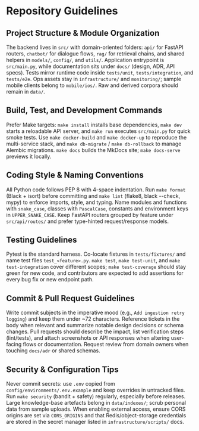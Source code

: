 # Repository Guidelines

## Project Structure & Module Organization
The backend lives in `src/` with domain-oriented folders: `api/` for FastAPI routers, `chatbot/` for dialogue flows, `rag/` for retrieval chains, and shared helpers in `models/`, `config/`, and `utils/`. Application entrypoint is `src/main.py`, while documentation sits under `docs/` (design, ADR, API specs). Tests mirror runtime code inside `tests/unit`, `tests/integration`, and `tests/e2e`. Ops assets stay in `infrastructure/` and `monitoring/`; sample mobile clients belong to `mobile/ios/`. Raw and derived corpora should remain in `data/`.

## Build, Test, and Development Commands
Prefer Make targets: `make install` installs base dependencies, `make dev` starts a reloadable API server, and `make run` executes `src/main.py` for quick smoke tests. Use `make docker-build` and `make docker-up` to reproduce the multi-service stack, and `make db-migrate` / `make db-rollback` to manage Alembic migrations. `make docs` builds the MkDocs site; `make docs-serve` previews it locally.

## Coding Style & Naming Conventions
All Python code follows PEP 8 with 4-space indentation. Run `make format` (Black + isort) before committing and `make lint` (flake8, black --check, mypy) to enforce imports, style, and typing. Name modules and functions with `snake_case`, classes with `PascalCase`, constants and environment keys in `UPPER_SNAKE_CASE`. Keep FastAPI routers grouped by feature under `src/api/routes/` and prefer type-hinted request/response models.

## Testing Guidelines
Pytest is the standard harness. Co-locate fixtures in `tests/fixtures/` and name test files `test_<feature>.py`. `make test`, `make test-unit`, and `make test-integration` cover different scopes; `make test-coverage` should stay green for new code, and contributors are expected to add assertions for every bug fix or new endpoint path.

## Commit & Pull Request Guidelines
Write commit subjects in the imperative mood (e.g., `Add ingestion retry logging`) and keep them under ~72 characters. Reference tickets in the body when relevant and summarize notable design decisions or schema changes. Pull requests should describe the impact, list verification steps (lint/tests), and attach screenshots or API responses when altering user-facing flows or documentation. Request review from domain owners when touching `docs/adr` or shared schemas.

## Security & Configuration Tips
Never commit secrets: use `.env` copied from `config/environments/.env.example` and keep overrides in untracked files. Run `make security` (bandit + safety) regularly, especially before releases. Large knowledge-base artefacts belong in `data/indexes/`; scrub personal data from sample uploads. When enabling external access, ensure CORS origins are set via `CORS_ORIGINS` and that Redis/object-storage credentials are stored in the secret manager listed in `infrastructure/scripts/` docs.